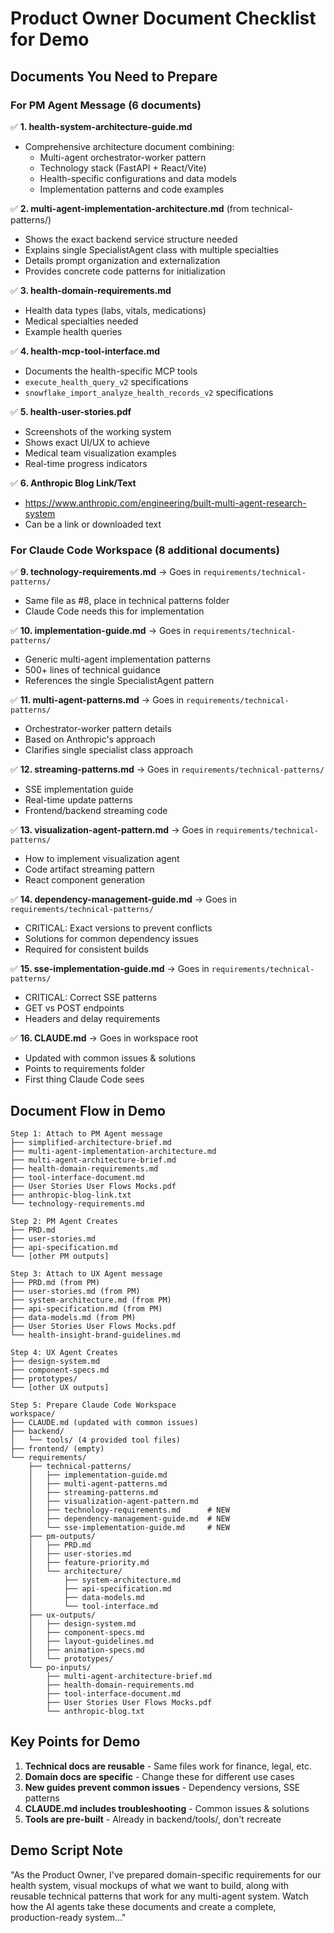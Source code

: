# Product Owner Document Checklist for Demo

## Documents You Need to Prepare

### For PM Agent Message (6 documents)
✅ **1. health-system-architecture-guide.md**
- Comprehensive architecture document combining:
  - Multi-agent orchestrator-worker pattern
  - Technology stack (FastAPI + React/Vite)
  - Health-specific configurations and data models
  - Implementation patterns and code examples

✅ **2. multi-agent-implementation-architecture.md** (from technical-patterns/)
- Shows the exact backend service structure needed
- Explains single SpecialistAgent class with multiple specialties
- Details prompt organization and externalization
- Provides concrete code patterns for initialization

✅ **3. health-domain-requirements.md**  
- Health data types (labs, vitals, medications)
- Medical specialties needed
- Example health queries

✅ **4. health-mcp-tool-interface.md**
- Documents the health-specific MCP tools
- `execute_health_query_v2` specifications
- `snowflake_import_analyze_health_records_v2` specifications

✅ **5. health-user-stories.pdf**
- Screenshots of the working system
- Shows exact UI/UX to achieve
- Medical team visualization examples
- Real-time progress indicators

✅ **6. Anthropic Blog Link/Text**
- https://www.anthropic.com/engineering/built-multi-agent-research-system
- Can be a link or downloaded text

### For Claude Code Workspace (8 additional documents)

✅ **9. technology-requirements.md** → Goes in `requirements/technical-patterns/`
- Same file as #8, place in technical patterns folder
- Claude Code needs this for implementation

✅ **10. implementation-guide.md** → Goes in `requirements/technical-patterns/`
- Generic multi-agent implementation patterns
- 500+ lines of technical guidance
- References the single SpecialistAgent pattern

✅ **11. multi-agent-patterns.md** → Goes in `requirements/technical-patterns/`
- Orchestrator-worker pattern details
- Based on Anthropic's approach
- Clarifies single specialist class approach

✅ **12. streaming-patterns.md** → Goes in `requirements/technical-patterns/`
- SSE implementation guide
- Real-time update patterns
- Frontend/backend streaming code

✅ **13. visualization-agent-pattern.md** → Goes in `requirements/technical-patterns/`
- How to implement visualization agent
- Code artifact streaming pattern
- React component generation

✅ **14. dependency-management-guide.md** → Goes in `requirements/technical-patterns/`
- CRITICAL: Exact versions to prevent conflicts
- Solutions for common dependency issues
- Required for consistent builds

✅ **15. sse-implementation-guide.md** → Goes in `requirements/technical-patterns/`
- CRITICAL: Correct SSE patterns
- GET vs POST endpoints
- Headers and delay requirements

✅ **16. CLAUDE.md** → Goes in workspace root
- Updated with common issues & solutions
- Points to requirements folder
- First thing Claude Code sees

## Document Flow in Demo

```
Step 1: Attach to PM Agent message
├── simplified-architecture-brief.md
├── multi-agent-implementation-architecture.md
├── multi-agent-architecture-brief.md
├── health-domain-requirements.md
├── tool-interface-document.md
├── User Stories User Flows Mocks.pdf
├── anthropic-blog-link.txt
└── technology-requirements.md

Step 2: PM Agent Creates
├── PRD.md
├── user-stories.md
├── api-specification.md
└── [other PM outputs]

Step 3: Attach to UX Agent message
├── PRD.md (from PM)
├── user-stories.md (from PM)
├── system-architecture.md (from PM)
├── api-specification.md (from PM)
├── data-models.md (from PM)
├── User Stories User Flows Mocks.pdf
└── health-insight-brand-guidelines.md

Step 4: UX Agent Creates
├── design-system.md
├── component-specs.md
├── prototypes/
└── [other UX outputs]

Step 5: Prepare Claude Code Workspace
workspace/
├── CLAUDE.md (updated with common issues)
├── backend/
│   └── tools/ (4 provided tool files)
├── frontend/ (empty)
└── requirements/
    ├── technical-patterns/
    │   ├── implementation-guide.md
    │   ├── multi-agent-patterns.md
    │   ├── streaming-patterns.md
    │   ├── visualization-agent-pattern.md
    │   ├── technology-requirements.md      # NEW
    │   ├── dependency-management-guide.md  # NEW
    │   └── sse-implementation-guide.md     # NEW
    ├── pm-outputs/
    │   ├── PRD.md
    │   ├── user-stories.md
    │   ├── feature-priority.md
    │   └── architecture/
    │       ├── system-architecture.md
    │       ├── api-specification.md
    │       ├── data-models.md
    │       └── tool-interface.md
    ├── ux-outputs/
    │   ├── design-system.md
    │   ├── component-specs.md
    │   ├── layout-guidelines.md
    │   ├── animation-specs.md
    │   └── prototypes/
    └── po-inputs/
        ├── multi-agent-architecture-brief.md
        ├── health-domain-requirements.md
        ├── tool-interface-document.md
        ├── User Stories User Flows Mocks.pdf
        └── anthropic-blog.txt
```

## Key Points for Demo

1. **Technical docs are reusable** - Same files work for finance, legal, etc.
2. **Domain docs are specific** - Change these for different use cases
3. **New guides prevent common issues** - Dependency versions, SSE patterns
4. **CLAUDE.md includes troubleshooting** - Common issues & solutions
5. **Tools are pre-built** - Already in backend/tools/, don't recreate

## Demo Script Note

"As the Product Owner, I've prepared domain-specific requirements for our health system, visual mockups of what we want to build, along with reusable technical patterns that work for any multi-agent system. Watch how the AI agents take these documents and create a complete, production-ready system..."